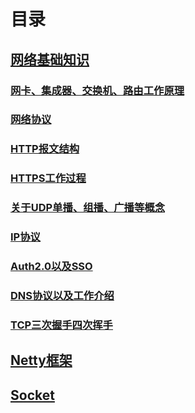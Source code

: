 # 目录
## [网络基础知识](basic/SUMMARY.md)
### [网卡、集成器、交换机、路由工作原理](basic/chapter0.md)
### [网络协议](basic/chapter1.md)
### [HTTP报文结构](basic/chapter2.md)
### [HTTPS工作过程](basic/chapter3.md)
### [关于UDP单播、组播、广播等概念](basic/chapter4.md)
### [IP协议](basic/chapter5.md)
### [Auth2.0以及SSO](basic/chapter6.md)
### [DNS协议以及工作介绍](basic/chapter7.md)
### [TCP三次握手四次挥手](basic/chapter8.md)
## [Netty框架](netty/SUMMARY.md)
## [Socket](socket/SUMMARY.md)

